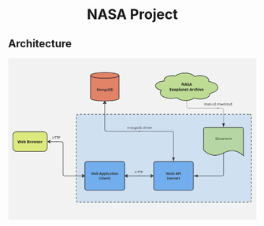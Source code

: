 <h1 align="center">NASA Project</h1>

<!-- <h2>Description</h2> -->

<h2>Architecture</h2>
<img src="./architecture-diagram.png" alt="architecture-diagram" />

<!-- <h2>Setup</h2>

<h2>Scripts</h2>
  "install-server": "npm install --prefix server" ---
  "install-client": "npm install --prefix client",
  "install": "npm run install-server && npm run install-client",
  "build-client": "npm run build --prefix client",
  "server": "npm run watch --prefix server",
  "client": "npm start --prefix client",
  "watch": "npm run server & npm run client",
  "deploy": "npm run build --prefix client && npm run cluster --prefix server",
  "test": "npm run test --prefix server && npm run test --prefix client" -->